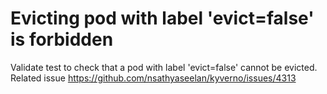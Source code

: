 # Evicting pod with label 'evict=false' is forbidden

Validate test to check that a pod with label 'evict=false' cannot be evicted. Related issue https://github.com/nsathyaseelan/kyverno/issues/4313